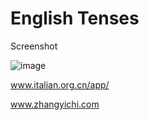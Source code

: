 # English Tenses

Screenshot

![image](https://github.com/bg1fpx/english-tenses/blob/main/screenshot.gif)

www.italian.org.cn/app/

www.zhangyichi.com
